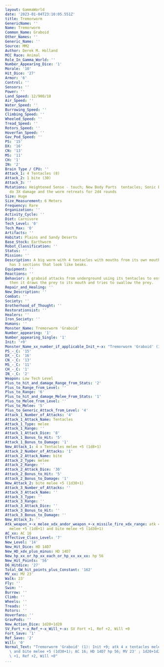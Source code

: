 ```yaml
---
layout: GammaWorld
date: '2023-01-04T23:10:05.551Z'
title: Tremorworm
GenericName: ''
Name: Tremorworm
Common_Name: Graboid
Other_Names: ''
Generic_Name: ''
Source: MM2
Author: Derek M. Holland
MCC Race: Animal
Role_In_Gamma_World: ''
Number_Appearing_Dice: '1'
Morale: '10'
Hit_Dice: '27'
Armor: '6'
Control: ''
Sensors: ''
Power: ''
Land_Speed: 12/900/18
Air_Speed: ''
Water_Speed: ''
Burrowing_Speed: ''
Climbing_Speed: ''
Wheeled_Speed: ''
Tread_Speed: ''
Rotors_Speed: ''
Hoverfan_Speed: ''
Gav_Pod_Speed: ''
PS: '15'
DX: '16'
CN: '13'
MS: '11'
CH: '1'
IN: '2'
Brain Type / CPU: ''
Attack_1: 4 Tentacles (8)
Attack_2: 1 bite (30)
Attack_3: ''
Mutations: Heightened Sense - touch; New Body Parts  tentacles; Sonic Blast - attacks
  do 3X damage and the worm retreats for 2d4 rounds
Size: Huge
Size_Measurement: 6 Meters
Frequency: Rare
Organization: ''
Activity_Cycle: ''
Diet: Carnivore
Tech_Level: '0'
Tech_Max: '0'
Artifacts: ''
Habitat: Plains and Sandy Deserts
Base_Stock: Earthworm
Robot_Classification: ''
Status: ''
Mission: ''
Description: A big worm with 4 tentacles with mouths from its own mouth. The mouth
  has 3 sections that look like beaks.
Equipment: ''
Reactions: ''
Behavior: A graboid attacks from underground using its tentacles to ensnare its prey,
  then it draws the prey to its mouth and tries to swallow the prey.
Repair_and_Healing: ''
New_Description: ''
Combat: ''
Society: ''
Brotherhood_of_Thought: ''
Restorationsist: ''
Healers: ''
Iron_Society: ''
Humans: ''
Monster_Name: Tremorworm 'Graboid'
Number_appearing: '1'
Number_appearing_Single: '1'
Init: '+9'
Monster_Name_xx_number_if_applicable_Init_+-x: "Tremorworm 'Graboid' (1): Init +9"
PS_-_C: '15'
DX_-_C: '16'
CN_-_C: '13'
MS_-_C: '11'
CH_-_C: '1'
IN_-_C: '2'
Weapon: Low Tech Level
Plus_to_hit_and_damage_Range_from_Stats: '2'
Plus_to_Range_from_Level: ''
Plus_to_Range: '6'
Plus_to_hit_and_damage_Melee_From_Stats: '1'
Plus_to_Melee_from_Level: ''
Plus_to_Melee: '5'
Plus_to_Generic_Attack_from_Level: '4'
Attack_1_Number_of_Attacks: '4'
Attack_1_Attack_Name: Tentacles
Attack_1_Type: melee
Attack_1_Range: ''
Attack_1_Attack_Dice: '8'
Attack_1_Bonus_to_Hit: '5'
Attack_1_Bonus_to_Damage: '1'
New_Attack_1: 4 x Tentacles melee +5 (1d8+1)
Attack_2_Number_of_Attacks: '1'
Attack_2_Attack_Name: bite
Attack_2_Type: melee
Attack_2_Range: ''
Attack_2_Attack_Dice: '30'
Attack_2_Bonus_to_Hit: '5'
Attack_2_Bonus_to_Damage: '1'
New_Attack_2: bite melee +5 (1d30+1)
Attack_3_Number_of_Attacks: ''
Attack_3_Attack_Name: ''
Attack_3_Type: ''
Attack_3_Range: ''
Attack_3_Attack_Dice: ''
Attack_3_Bonus_to_Hit: ''
Attack_3_Bonus_to_Damage: ''
New_Attack_3: ''
Atk_weapon_+-x_melee_xdx_andor_weapon_+-x_missile_fire_xdx_range: atk 4 x tentacles
  melee +5 (1d8+1) and bite melee +5 (1d30+1)
AC_xx: AC 16
Effective_Class_Level: '7'
New_Level: '14'
New_Hit_Dice: HD 14D7
New_HD_xdx_plus_minus: HD 14D7
New_hp_xx_or_hp_xx_each_or_hp_xx_xx_xx: hp 56
New_Hit_Points: '56'
D6_Hitdice: '27'
Total_GW_hit_points_plus_Constant: '162'
MV_xx: MV 23'
Walk: 23'
Fly: ''
Swim: ''
Burrow: ''
Climb: ''
Wheels: ''
Treads: ''
Rotors: ''
Hoverfans: ''
GravPods: ''
New_Action_Dice: 1d20+1d20
SV_Fort_+-x_Ref_+-x_Will_+-x: SV Fort +1, Ref +2, Will +0
Fort_Save: '1'
Ref_Save: '2'
Will: '0'
Normal_Text: "Tremorworm 'Graboid' (1): Init +9; atk 4 x tentacles melee +5 (1d8+1)\
  \ and bite melee +5 (1d30+1); AC 16; HD 14D7 hp 56; MV 23' ; 1d20+1d20; SV Fort\
  \ +1, Ref +2, Will +0"
...
```


